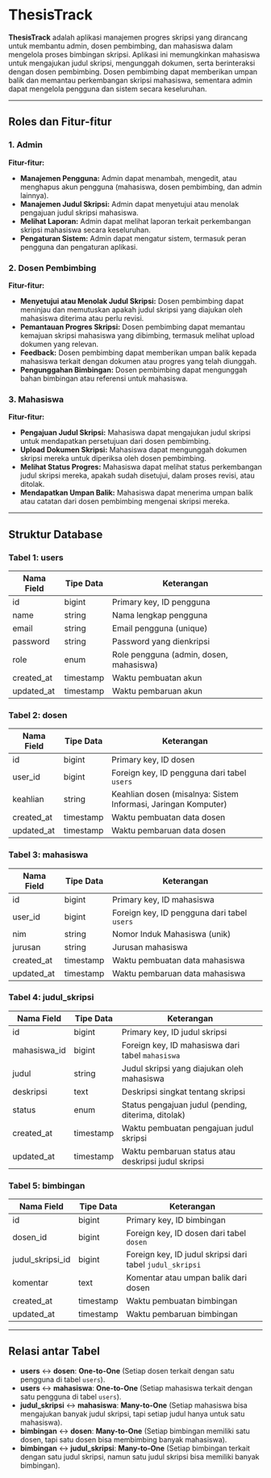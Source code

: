 # **ThesisTrack**

**ThesisTrack** adalah aplikasi manajemen progres skripsi yang dirancang untuk membantu admin, dosen pembimbing, dan mahasiswa dalam mengelola proses bimbingan skripsi. Aplikasi ini memungkinkan mahasiswa untuk mengajukan judul skripsi, mengunggah dokumen, serta berinteraksi dengan dosen pembimbing. Dosen pembimbing dapat memberikan umpan balik dan memantau perkembangan skripsi mahasiswa, sementara admin dapat mengelola pengguna dan sistem secara keseluruhan.

---

## **Roles dan Fitur-fitur**

### **1. Admin**
**Fitur-fitur:**
- **Manajemen Pengguna:** Admin dapat menambah, mengedit, atau menghapus akun pengguna (mahasiswa, dosen pembimbing, dan admin lainnya).
- **Manajemen Judul Skripsi:** Admin dapat menyetujui atau menolak pengajuan judul skripsi mahasiswa.
- **Melihat Laporan:** Admin dapat melihat laporan terkait perkembangan skripsi mahasiswa secara keseluruhan.
- **Pengaturan Sistem:** Admin dapat mengatur sistem, termasuk peran pengguna dan pengaturan aplikasi.

### **2. Dosen Pembimbing**
**Fitur-fitur:**
- **Menyetujui atau Menolak Judul Skripsi:** Dosen pembimbing dapat meninjau dan memutuskan apakah judul skripsi yang diajukan oleh mahasiswa diterima atau perlu revisi.
- **Pemantauan Progres Skripsi:** Dosen pembimbing dapat memantau kemajuan skripsi mahasiswa yang dibimbing, termasuk melihat upload dokumen yang relevan.
- **Feedback:** Dosen pembimbing dapat memberikan umpan balik kepada mahasiswa terkait dengan dokumen atau progres yang telah diunggah.
- **Pengunggahan Bimbingan:** Dosen pembimbing dapat mengunggah bahan bimbingan atau referensi untuk mahasiswa.

### **3. Mahasiswa**
**Fitur-fitur:**
- **Pengajuan Judul Skripsi:** Mahasiswa dapat mengajukan judul skripsi untuk mendapatkan persetujuan dari dosen pembimbing.
- **Upload Dokumen Skripsi:** Mahasiswa dapat mengunggah dokumen skripsi mereka untuk diperiksa oleh dosen pembimbing.
- **Melihat Status Progres:** Mahasiswa dapat melihat status perkembangan judul skripsi mereka, apakah sudah disetujui, dalam proses revisi, atau ditolak.
- **Mendapatkan Umpan Balik:** Mahasiswa dapat menerima umpan balik atau catatan dari dosen pembimbing mengenai skripsi mereka.

---

## **Struktur Database**

### **Tabel 1: users**
| **Nama Field**  | **Tipe Data** | **Keterangan**                                                  |
|-----------------|---------------|-----------------------------------------------------------------|
| id              | bigint        | Primary key, ID pengguna                                        |
| name            | string        | Nama lengkap pengguna                                           |
| email           | string        | Email pengguna (unique)                                         |
| password        | string        | Password yang dienkripsi                                         |
| role            | enum          | Role pengguna (admin, dosen, mahasiswa)                         |
| created_at      | timestamp     | Waktu pembuatan akun                                            |
| updated_at      | timestamp     | Waktu pembaruan akun                                            |

### **Tabel 2: dosen**
| **Nama Field**  | **Tipe Data** | **Keterangan**                                                  |
|-----------------|---------------|-----------------------------------------------------------------|
| id              | bigint        | Primary key, ID dosen                                           |
| user_id         | bigint        | Foreign key, ID pengguna dari tabel `users`                     |
| keahlian        | string        | Keahlian dosen (misalnya: Sistem Informasi, Jaringan Komputer) |
| created_at      | timestamp     | Waktu pembuatan data dosen                                      |
| updated_at      | timestamp     | Waktu pembaruan data dosen                                      |

### **Tabel 3: mahasiswa**
| **Nama Field**  | **Tipe Data** | **Keterangan**                                                  |
|-----------------|---------------|-----------------------------------------------------------------|
| id              | bigint        | Primary key, ID mahasiswa                                       |
| user_id         | bigint        | Foreign key, ID pengguna dari tabel `users`                     |
| nim             | string        | Nomor Induk Mahasiswa (unik)                                    |
| jurusan         | string        | Jurusan mahasiswa                                               |
| created_at      | timestamp     | Waktu pembuatan data mahasiswa                                  |
| updated_at      | timestamp     | Waktu pembaruan data mahasiswa                                  |

### **Tabel 4: judul_skripsi**
| **Nama Field**  | **Tipe Data** | **Keterangan**                                                  |
|-----------------|---------------|-----------------------------------------------------------------|
| id              | bigint        | Primary key, ID judul skripsi                                   |
| mahasiswa_id    | bigint        | Foreign key, ID mahasiswa dari tabel `mahasiswa`                 |
| judul           | string        | Judul skripsi yang diajukan oleh mahasiswa                       |
| deskripsi       | text          | Deskripsi singkat tentang skripsi                               |
| status          | enum          | Status pengajuan judul (pending, diterima, ditolak)             |
| created_at      | timestamp     | Waktu pembuatan pengajuan judul skripsi                         |
| updated_at      | timestamp     | Waktu pembaruan status atau deskripsi judul skripsi              |

### **Tabel 5: bimbingan**
| **Nama Field**  | **Tipe Data** | **Keterangan**                                                  |
|-----------------|---------------|-----------------------------------------------------------------|
| id              | bigint        | Primary key, ID bimbingan                                       |
| dosen_id        | bigint        | Foreign key, ID dosen dari tabel `dosen`                         |
| judul_skripsi_id| bigint        | Foreign key, ID judul skripsi dari tabel `judul_skripsi`         |
| komentar        | text          | Komentar atau umpan balik dari dosen                            |
| created_at      | timestamp     | Waktu pembuatan bimbingan                                       |
| updated_at      | timestamp     | Waktu pembaruan bimbingan                                       |

---

## **Relasi antar Tabel**

- **users** ↔ **dosen**: **One-to-One** (Setiap dosen terkait dengan satu pengguna di tabel `users`).
- **users** ↔ **mahasiswa**: **One-to-One** (Setiap mahasiswa terkait dengan satu pengguna di tabel `users`).
- **judul_skripsi** ↔ **mahasiswa**: **Many-to-One** (Setiap mahasiswa bisa mengajukan banyak judul skripsi, tapi setiap judul hanya untuk satu mahasiswa).
- **bimbingan** ↔ **dosen**: **Many-to-One** (Setiap bimbingan memiliki satu dosen, tapi satu dosen bisa membimbing banyak mahasiswa).
- **bimbingan** ↔ **judul_skripsi**: **Many-to-One** (Setiap bimbingan terkait dengan satu judul skripsi, namun satu judul skripsi bisa memiliki banyak bimbingan).
